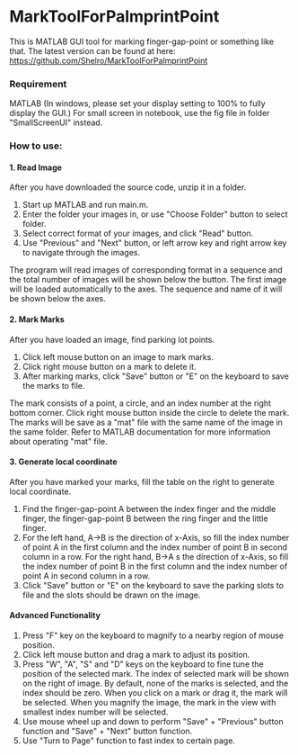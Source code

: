 # MarkToolForPalmprintPoint
This is MATLAB GUI tool for marking finger-gap-point or something like that. The latest version can be found at here: https://github.com/Shelro/MarkToolForPalmprintPoint

### Requirement
MATLAB (In windows, please set your display setting to 100% to fully display the GUI.)
For small screen in notebook, use the fig file in folder "SmallScreenUI" instead.

### How to use:
#### 1. Read Image
After you have downloaded the source code, unzip it in a folder.
1. Start up MATLAB and run main.m.
2. Enter the folder your images in, or use "Choose Folder" button to select folder.
3. Select correct format of your images, and click "Read" button.
4. Use "Previous" and "Next" button, or left arrow key and right arrow key to navigate through the images.

The program will read images of corresponding format in a sequence and the total number of images will be shown below the button. The first image will be loaded automatically to the axes. The sequence and name of it will be shown below the axes.

#### 2. Mark Marks
After you have loaded an image, find parking lot points.
1. Click left mouse button on an image to mark marks.
2. Click right mouse button on a mark to delete it.
3. After marking marks, click "Save" button or "E" on the keyboard to save the marks to file.

The mark consists of a point, a circle, and an index number at the right bottom corner. Click right mouse button inside the circle to delete the mark. The marks will be save as a "mat" file with the same name of the image in the same folder. Refer to MATLAB documentation for more information about operating "mat" file.

#### 3. Generate local coordinate
After you have marked your marks, fill the table on the right to generate local coordinate.
1. Find the finger-gap-point A between the index finger and the middle finger, the finger-gap-point B between the ring finger and the little finger.
2. For the left hand, A→B is the direction of x-Axis, so fill the index number of point A in the first column and the index number of point B in second column in a row. For the right hand, B→A s the direction of x-Axis, so fill the index number of point B in the first column and the index number of point A in second column in a row.
3. Click "Save" button or "E" on the keyboard to save the parking slots to file and the slots should be drawn on the image.

#### Advanced Functionality
1. Press "F" key on the keyboard to magnify to a nearby region of mouse position.
2. Click left mouse button and drag a mark to adjust its position.
3. Press "W", "A", "S" and "D" keys on the keyboard to fine tune the position of the selected mark. The index of selected mark will be shown on the right of image. By default, none of the marks is selected, and the index should be zero. When you click on a mark or drag it, the mark will be selected. When you magnify the image, the mark in the view with smallest index number will be selected.
4. Use mouse wheel up and down to perform "Save" + "Previous" button function and "Save" + "Next" button function.
5. Use "Turn to Page" function to fast index to certain page.


